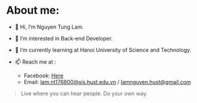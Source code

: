 # About me:
- 👋 Hi, I’m Nguyen Tung Lam.
- 👀 I’m interested in Back-end Developer.
- 🌱 I’m currently learning at Hanoi University of Science and Technology. 
- 📫 Reach me at : 

   + Facebook: [Here](https://www.facebook.com/laamtaamnhuw/)
   + Email: lam.nt176800@sis.hust.edu.vn / lamnguyen.hust@gmail.com
   
> Live where you can hear people. Do your own way.
<!--
**lamylov3/lamylov3** is a ✨ _special_ ✨ repository because its `README.md` (this file) appears on your GitHub profile.

Here are some ideas to get you started:

- 🔭 I’m currently working on ...
- 🌱 I’m currently learning HUST
- 👯 I’m looking to collaborate on ...
- 🤔 I’m looking for help with ...
- 💬 Ask me about ...
- 📫 How to reach me: ...
- 😄 Pronouns: ...
- ⚡ Fun fact: ...
-->
